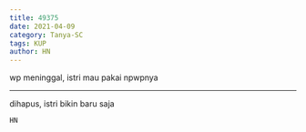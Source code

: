 ```yaml
---
title: 49375
date: 2021-04-09
category: Tanya-SC
tags: KUP
author: HN
---
```


wp meninggal, istri mau pakai npwpnya

---

dihapus, istri bikin baru saja

`HN`
